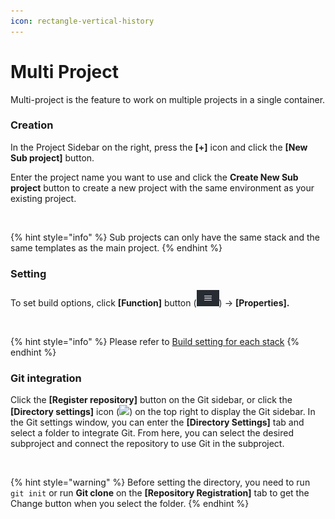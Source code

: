 ```yaml
---
icon: rectangle-vertical-history
---
```


# Multi Project

Multi-project is the feature to work on multiple projects in a single container.

### Creation <a href="#creation" id="creation"></a>

In the Project Sidebar on the right, press the **\[+]** icon and click the **\[New Sub project]** button.

Enter the project name you want to use and click the **Create New Sub project** button to create a new project with the same environment as your existing project.

<figure><img src="https://help.goorm.io/~gitbook/image?url=https%3A%2F%2F2181851870-files.gitbook.io%2F%7E%2Ffiles%2Fv0%2Fb%2Fgitbook-x-prod.appspot.com%2Fo%2Fspaces%252F-Lq-Q9LciN1X9EABxGkt%252Fuploads%252FU1ODFoxL4V1RAS6d4712%252Fimage.png%3Falt%3Dmedia%26token%3D539d86bd-a78a-44a0-8228-f2c9cbfa2cb7&#x26;width=768&#x26;dpr=4&#x26;quality=100&#x26;sign=5f2e12b7&#x26;sv=2" alt=""><figcaption></figcaption></figure>

{% hint style="info" %}
Sub projects can only have the same stack and the same templates as the main project.
{% endhint %}

### Setting <a href="#setting" id="setting"></a>

To set build options, click **\[Function]** button (![](<../../.gitbook/assets/menubar_function button.png>)) → **\[Properties].**

<figure><img src="https://help.goorm.io/~gitbook/image?url=https%3A%2F%2F2181851870-files.gitbook.io%2F%7E%2Ffiles%2Fv0%2Fb%2Fgitbook-x-prod.appspot.com%2Fo%2Fspaces%252F-Lq-Q9LciN1X9EABxGkt%252Fuploads%252FjXl96fdMoC41uvvm40ag%252Fimage.png%3Falt%3Dmedia%26token%3Dacc3bafd-47f8-493b-a388-483c9584a457&#x26;width=768&#x26;dpr=4&#x26;quality=100&#x26;sign=8ce88cf3&#x26;sv=2" alt=""><figcaption></figcaption></figure>

{% hint style="info" %}
Please refer to [Build setting for each stack](https://help.goorm.io/en/goormide/getting-started/build#build-settings-for-each-stack)
{% endhint %}

### Git integration <a href="#git-integration" id="git-integration"></a>

Click the **\[Register repository]** button on the Git sidebar, or click the **\[Directory settings]** icon (![](<../../.gitbook/assets/스크린샷 2025-02-10 오후 3.03.06.png>)) on the top right to display the Git sidebar. In the Git settings window, you can enter the **\[Directory Settings]** tab and select a folder to integrate Git. From here, you can select the desired subproject and connect the repository to use Git in the subproject.

<figure><img src="https://help.goorm.io/~gitbook/image?url=https%3A%2F%2F2181851870-files.gitbook.io%2F%7E%2Ffiles%2Fv0%2Fb%2Fgitbook-x-prod.appspot.com%2Fo%2Fspaces%252F-Lq-Q9LciN1X9EABxGkt%252Fuploads%252Fa5Rr3flS7quNt3Lkhezy%252F%25EB%25A9%2580%25ED%258B%25B0%2520%25ED%2594%2584%25EB%25A1%259C%25EC%25A0%259D%25ED%258A%25B8%252003_KR.png%3Falt%3Dmedia%26token%3Dace5449b-8c5c-4279-99d3-a5e48e1da806&#x26;width=768&#x26;dpr=4&#x26;quality=100&#x26;sign=d67a3972&#x26;sv=2" alt=""><figcaption></figcaption></figure>

{% hint style="warning" %}
Before setting the directory, you need to run `git init` or run **Git clone** on the **\[Repository Registration]** tab to get the Change button when you select the folder.
{% endhint %}
